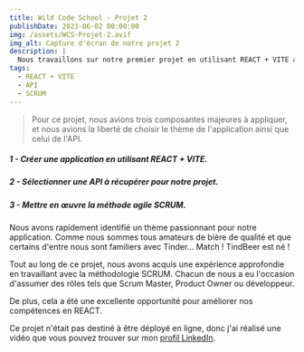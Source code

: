 ```yaml
---
title: Wild Code School - Projet 2
publishDate: 2023-06-02 00:00:00
img: /assets/WCS-Projet-2.avif
img_alt: Capture d'écran de notre projet 2
description: |
  Nous travaillons sur notre premier projet en utilisant REACT + VITE avec une API publique.
tags:
  - REACT + VITE
  - API
  - SCRUM
---
```


> Pour ce projet, nous avions trois composantes majeures à appliquer, et nous avions la liberté de choisir le thème de l'application ainsi que celui de l'API.

##### 1 - Créer une application en utilisant REACT + VITE.

##### 2 - Sélectionner une API à récupérer pour notre projet.

##### 3 - Mettre en œuvre la méthode agile SCRUM.

Nous avons rapidement identifié un thème passionnant pour notre application. Comme nous sommes tous amateurs de bière de qualité et que certains d'entre nous sont familiers avec Tinder... Match ! TindBeer est né !

Tout au long de ce projet, nous avons acquis une expérience approfondie en travaillant avec la méthodologie SCRUM. Chacun de nous a eu l'occasion d'assumer des rôles tels que Scrum Master, Product Owner ou développeur.

De plus, cela a été une excellente opportunité pour améliorer nos compétences en REACT.

Ce projet n'était pas destiné à être déployé en ligne, donc j'ai réalisé une vidéo que vous pouvez trouver sur mon <a href="https://www.linkedin.com/feed/update/urn:li:activity:7072583813456957440/">profil LinkedIn</a>.
